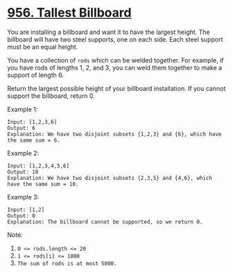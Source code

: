 # [956. Tallest Billboard](https://leetcode.com/problems/tallest-billboard/)

You are installing a billboard and want it to have the largest height.  The billboard will have two steel supports, one on each side.  Each steel support must be an equal height.

You have a collection of `rods` which can be welded together.  For example, if you have rods of lengths 1, 2, and 3, you can weld them together to make a support of length 6.

Return the largest possible height of your billboard installation.  If you cannot support the billboard, return 0.

Example 1:

```text
Input: [1,2,3,6]
Output: 6
Explanation: We have two disjoint subsets {1,2,3} and {6}, which have the same sum = 6.
```

Example 2:

```text
Input: [1,2,3,4,5,6]
Output: 10
Explanation: We have two disjoint subsets {2,3,5} and {4,6}, which have the same sum = 10.
```

Example 3:

```text
Input: [1,2]
Output: 0
Explanation: The billboard cannot be supported, so we return 0.
```

Note:

1. `0 <= rods.length <= 20`
1. `1 <= rods[i] <= 1000`
1. `The sum of rods is at most 5000.`

